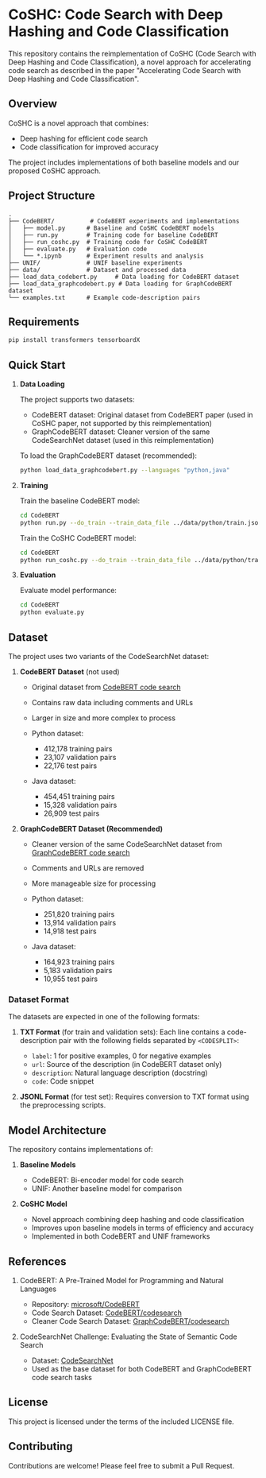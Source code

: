 # CoSHC: Code Search with Deep Hashing and Code Classification

This repository contains the reimplementation of CoSHC (Code Search with Deep Hashing and Code Classification), a novel approach for accelerating code search as described in the paper "Accelerating Code Search with Deep Hashing and Code Classification".

## Overview

CoSHC is a novel approach that combines:
- Deep hashing for efficient code search
- Code classification for improved accuracy

The project includes implementations of both baseline models and our proposed CoSHC approach.

## Project Structure

```
.
├── CodeBERT/          # CodeBERT experiments and implementations
│   ├── model.py      # Baseline and CoSHC CodeBERT models
│   ├── run.py        # Training code for baseline CodeBERT
│   ├── run_coshc.py  # Training code for CoSHC CodeBERT
│   ├── evaluate.py   # Evaluation code
│   └── *.ipynb       # Experiment results and analysis
├── UNIF/             # UNIF baseline experiments
├── data/             # Dataset and processed data
├── load_data_codebert.py     # Data loading for CodeBERT dataset
├── load_data_graphcodebert.py # Data loading for GraphCodeBERT dataset
└── examples.txt      # Example code-description pairs
```

## Requirements

```bash
pip install transformers tensorboardX
```

## Quick Start

1. **Data Loading**

   The project supports two datasets:
   - CodeBERT dataset: Original dataset from CodeBERT paper (used in CoSHC paper, not supported by this reimplementation)
   - GraphCodeBERT dataset: Cleaner version of the same CodeSearchNet dataset (used in this reimplementation)

   To load the GraphCodeBERT dataset (recommended):
   ```bash
   python load_data_graphcodebert.py --languages "python,java"
   ```

2. **Training**

   Train the baseline CodeBERT model:
   ```bash
   cd CodeBERT
   python run.py --do_train --train_data_file ../data/python/train.jsonl --output_dir models/python_baseline --model_name_or_path microsoft/codebert-base --tokenizer_name microsoft/codebert-base --train_batch_size 4 --eval_batch_size 4 --learning_rate 5e-5 --num_train_epochs 1
   ```

   Train the CoSHC CodeBERT model:
   ```bash
   cd CodeBERT
   python run_coshc.py --do_train --train_data_file ../data/python/train.jsonl --output_dir models/python_coshc --model_name_or_path microsoft/codebert-base --tokenizer_name microsoft/codebert-base --train_batch_size 4 --eval_batch_size 4 --learning_rate 5e-5 --num_train_epochs 1 --hash_dim 128 --hash_epochs 10 --num_clusters 10 --beta 0.6 --eta 0.4 --mu 1.5 --lambda1 0.1 --lambda2 0.1 --total_recall 100
   ```

3. **Evaluation**

   Evaluate model performance:
   ```bash
   cd CodeBERT
   python evaluate.py
   ```

## Dataset

The project uses two variants of the CodeSearchNet dataset:

1. **CodeBERT Dataset** (not used)
   - Original dataset from [CodeBERT code search](https://github.com/microsoft/CodeBERT/tree/master/CodeBERT/codesearch)
   - Contains raw data including comments and URLs
   - Larger in size and more complex to process
   - Python dataset:
       - 412,178 training pairs
       - 23,107 validation pairs
       - 22,176 test pairs

   - Java dataset:
       - 454,451 training pairs
       - 15,328 validation pairs
       - 26,909 test pairs


2. **GraphCodeBERT Dataset (Recommended)**
   - Cleaner version of the same CodeSearchNet dataset from [GraphCodeBERT code search](https://github.com/microsoft/CodeBERT/tree/master/GraphCodeBERT/codesearch)
   - Comments and URLs are removed
   - More manageable size for processing
   - Python dataset:
       - 251,820 training pairs
       - 13,914 validation pairs
       - 14,918 test pairs

   - Java dataset:
       - 164,923 training pairs
       - 5,183 validation pairs
       - 10,955 test pairs



### Dataset Format

The datasets are expected in one of the following formats:

1. **TXT Format** (for train and validation sets):
   Each line contains a code-description pair with the following fields separated by `<CODESPLIT>`:
   - `label`: 1 for positive examples, 0 for negative examples
   - `url`: Source of the description (in CodeBERT dataset only)
   - `description`: Natural language description (docstring)
   - `code`: Code snippet

2. **JSONL Format** (for test set):
   Requires conversion to TXT format using the preprocessing scripts.

## Model Architecture

The repository contains implementations of:

1. **Baseline Models**
   - CodeBERT: Bi-encoder model for code search
   - UNIF: Another baseline model for comparison

2. **CoSHC Model**
   - Novel approach combining deep hashing and code classification
   - Improves upon baseline models in terms of efficiency and accuracy
   - Implemented in both CodeBERT and UNIF frameworks

## References

1. CodeBERT: A Pre-Trained Model for Programming and Natural Languages
   - Repository: [microsoft/CodeBERT](https://github.com/microsoft/CodeBERT)
   - Code Search Dataset: [CodeBERT/codesearch](https://github.com/microsoft/CodeBERT/tree/master/CodeBERT/codesearch)
   - Cleaner Code Search Dataset: [GraphCodeBERT/codesearch](https://github.com/microsoft/CodeBERT/tree/master/GraphCodeBERT/codesearch)

3. CodeSearchNet Challenge: Evaluating the State of Semantic Code Search
   - Dataset: [CodeSearchNet](https://github.com/github/CodeSearchNet)
   - Used as the base dataset for both CodeBERT and GraphCodeBERT code search tasks

## License

This project is licensed under the terms of the included LICENSE file.


## Contributing

Contributions are welcome! Please feel free to submit a Pull Request.